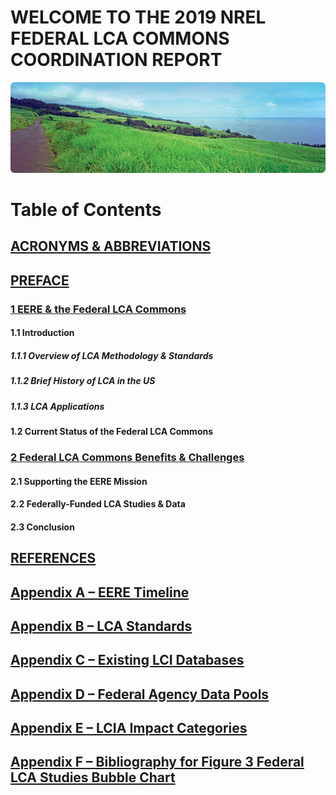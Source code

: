 # WELCOME TO THE 2019 NREL FEDERAL LCA COMMONS COORDINATION REPORT
![](../../images/site_hpphoto_buildings_lci.png)
# Table of Contents

## [ACRONYMS &amp; ABBREVIATIONS](../00-acronyms.md)

## [PREFACE](./00-preface.md)  

### [1        EERE &amp; the Federal LCA Commons](./01-eere.md)     

#### 1.1        Introduction       

##### 1.1.1        Overview of LCA Methodology &amp; Standards   

##### 1.1.2        Brief History of LCA in the US     

##### 1.1.3        LCA Applications  

#### 1.2        Current Status of the Federal LCA Commons      

### [2        Federal LCA Commons Benefits &amp; Challenges](./02-benefits.md)

#### 2.1        Supporting the EERE Mission 

#### 2.2        Federally-Funded LCA Studies &amp; Data

#### 2.3        Conclusion 

## [REFERENCES](./references.md)

## [Appendix A – EERE Timeline](./a-timeline.md)

## [Appendix B – LCA Standards](./b-standards.md)

## [Appendix C – Existing LCI Databases](./c-databases.md)

## [Appendix D – Federal Agency Data Pools](./d-data_pools.md)

## [Appendix E – LCIA Impact Categories](./e-impacts.md)

## [Appendix F – Bibliography for Figure 3 Federal LCA Studies Bubble Chart](./f-bibliography.md)
